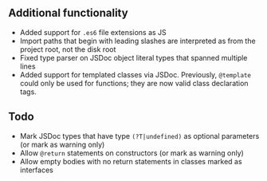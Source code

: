## Additional functionality
 - Added support for `.es6` file extensions as JS
 - Import paths that begin with leading slashes are interpreted as from the project root, not the disk root
 - Fixed type parser on JSDoc object literal types that spanned multiple lines
 - Added support for templated classes via JSDoc. Previously, `@template` could only be used for functions; they are now valid class declaration tags.
  
## Todo
 - Mark JSDoc types that have type `(?T|undefined)` as optional parameters (or mark as warning only)
 - Allow `@return` statements on constructors (or mark as warning only)
 - Allow empty bodies with no return statements in classes marked as interfaces

